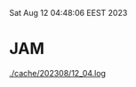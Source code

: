 Sat Aug 12 04:48:06 EEST 2023
# JAM
<a href='./cache/202308/12_04.log'>./cache/202308/12_04.log</a>
